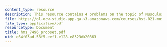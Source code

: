 ```yaml
---
content_type: resource
description: This resource contains 4 problems on the topic of Musculoskeletal Pathophysiology.
file: https://ol-ocw-studio-app-qa.s3.amazonaws.com/courses/hst-021-musculoskeletal-pathophysiology-january-iap-2006/e64f03ad58f5eef1e128e8323db20863_hms_7496_probset.pdf
file_type: application/pdf
resourcetype: Document
title: hms_7496_probset.pdf
uid: e64f03ad-58f5-eef1-e128-e8323db20863
---
```

